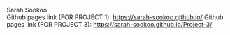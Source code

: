 Sarah Sookoo
<br>
Github pages link (FOR PROJECT 1): https://sarah-sookoo.github.io/
Github pages link (FOR PROJECT 3): https://sarah-sookoo.github.io/Project-3/
